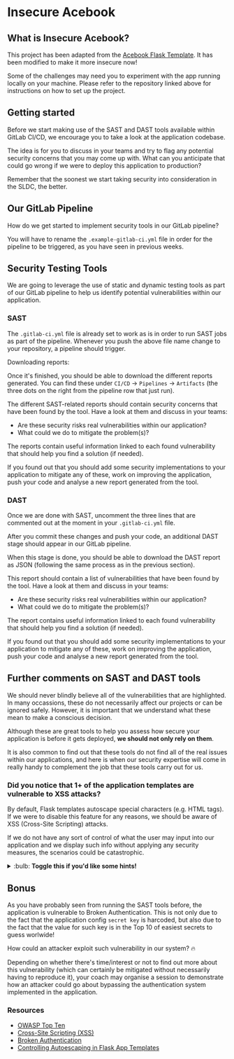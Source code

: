 # Insecure Acebook



## What is Insecure Acebook?

This project has been adapted from the [Acebook Flask Template](https://github.com/makersacademy/acebook-flask-template). It has been modified to make it more insecure now!

Some of the challenges may need you to experiment with the app running locally on your machine. Please refer to the repository linked above for instructions on how to set up the project.


## Getting started

Before we start making use of the SAST and DAST tools available within GitLab CI/CD, we encourage you to take a look at the application codebase.

The idea is for you to discuss in your teams and try to flag any potential security concerns that you may come up with.
What can you anticipate that could go wrong if we were to deploy this application to production?

Remember that the soonest we start taking security into consideration in the SLDC, the better.

## Our GitLab Pipeline

How do we get started to implement security tools in our GitLab pipeline?

You will have to rename the `.example-gitlab-ci.yml` file in order for the pipeline to be triggered, as you have seen in previous weeks.

## Security Testing Tools

We are going to leverage the use of static and dynamic testing tools as part of our GitLab pipeline to help us identify potential vulnerabilities within our application.


### SAST

The `.gitlab-ci.yml` file is already set to work as is in order to run SAST jobs as part of the pipeline. Whenever you push the above file name change to your repository, a pipeline should trigger.

Downloading reports:

Once it's finished, you should be able to download the different reports generated. You can find these under `CI/CD` -> `Pipelines` -> `Artifacts` (the three dots on the right from the pipeline row that just run).

The different SAST-related reports should contain security concerns that have been found by the tool. Have a look at them and discuss in your teams:
- Are these security risks real vulnerabilities within our application?
- What could we do to mitigate the problem(s)?

The reports contain useful information linked to each found vulnerability that should help you find a solution (if needed).

If you found out that you should add some security implementations to your application to mitigate any of these, work on improving the application, push your code and analyse a new report generated from the tool.


### DAST

Once we are done with SAST, uncomment the three lines that are commented out at the moment in your `.gitlab-ci.yml` file.

After you commit these changes and push your code, an additional DAST stage should appear in our GitLab pipeline.

When this stage is done, you should be able to download the DAST report as JSON (following the same process as in the previous section).

This report should contain a list of vulnerabilities that have been found by the tool. Have a look at them and discuss in your teams:
- Are these security risks real vulnerabilities within our application?
- What could we do to mitigate the problem(s)?

The report contains useful information linked to each found vulnerability that should help you find a solution (if needed).

If you found out that you should add some security implementations to your application to mitigate any of these, work on improving the application, push your code and analyse a new report generated from the tool.


## Further comments on SAST and DAST tools

We should never blindly believe all of the vulnerabilities that are highlighted. In many occassions, these do not necessarily affect our projects or can be ignored safely. However, it is important that we understand what these mean to make a conscious decision.

Although these are great tools to help you assess how secure your application is before it gets deployed, **we should not only rely on them**.

It is also common to find out that these tools do not find all of the real issues within our applications, and here is when our security expertise will come in really handy to complement the job that these tools carry out for us.

### Did you notice that 1+ of the application templates are vulnerable to XSS attacks?

By default, Flask templates autoscape special characters (e.g. HTML tags). If we were to disable this feature for any reasons, we should be aware of XSS (Cross-Site Scripting) attacks.

If we do not have any sort of control of what the user may input into our application and we display such info without applying any security measures, the scenarios could be catastrophic.

<details>
    <summary markdown="span">:bulb: <b>Toggle this if you'd like some hints!</b></summary>

    Are we applying autoscape in any of the templates within our application? If so, in which one?
    Imagine the scenario where a user of our application chooses `<script>alert('You've been hacked!')</script>` as their post title. What would happen the next time we were to look at the posts feed?

    Executing such script would not be a disaster. However, a clever attacker could write a script that sends a request on our behalf (being logged in!) and perform any sort of malicious attack.

    As a rule of thumb, do not set `autoscape` to false if you don't need to. This way, we get standard HTML context filtering for variables in templates. Code and tags will be skipped and transformed to strings and won't be executed anymore.
</details>

## Bonus

As you have probably seen from running the SAST tools before, the application is vulnerable to Broken Authentication. This is not only due to the fact that the application config `secret key` is harcoded, but also due to the fact that the value for such key is in the Top 10 of easiest secrets to guess worlwide!

How could an attacker exploit such vulnerability in our system? :fire:

Depending on whether there's time/interest or not to find out more about this vulnerability (which can certainly be mitigated without necessarily having to reproduce it), your coach may organise a session to demonstrate how an attacker could go about bypassing the authentication system implemented in the application.

### Resources
- [OWASP Top Ten](https://owasp.org/www-project-top-ten/)
- [Cross-Site Scripting (XSS)](https://flask.palletsprojects.com/en/2.0.x/security/#security-xss)
- [Broken Authentication](https://owasp.org/www-project-top-ten/2017/A2_2017-Broken_Authentication)
- [Controlling Autoescaping in Flask App Templates](https://flask.palletsprojects.com/en/2.0.x/templating/#controlling-autoescaping)